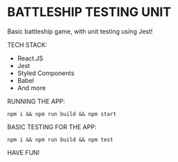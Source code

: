 <h1>BATTLESHIP TESTING UNIT</h1>
<p>Basic battleship game, with unit testing using Jest!<p>

<p>TECH STACK:</p>
<ul>
    <li>React.JS</li>
    <li>Jest</li>
    <li>Styled Components</li>
    <li>Babel</li>
    <li>And more</li>
</ul>

<p>RUNNING THE APP:</p>
<code>npm i && npm run build && npm start</code>

<p>BASIC TESTING FOR THE APP:</p>
<code>npm i && npm run build && npm test</code>

<p>HAVE FUN!</p>
